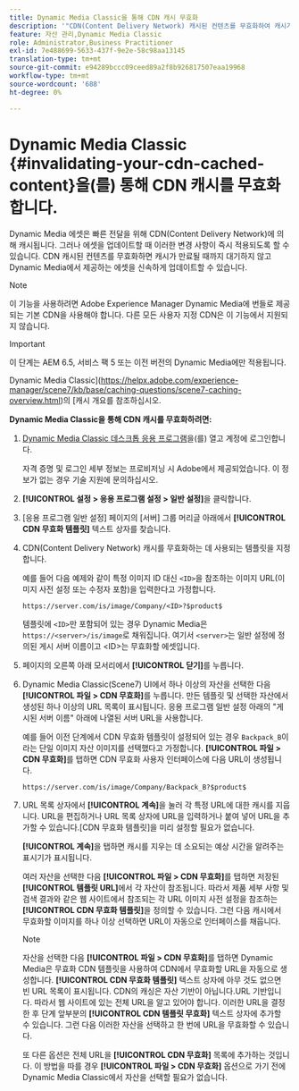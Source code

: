 ```yaml
---
title: Dynamic Media Classic을 통해 CDN 캐시 무효화
description: '"CDN(Content Delivery Network) 캐시된 컨텐츠를 무효화하여 캐시가 만료되기를 기다리는 대신 Dynamic Media에서 제공하는 자산을 신속하게 업데이트할 수 있는 방법을 알아보십시오."'
feature: 자산 관리,Dynamic Media Classic
role: Administrator,Business Practitioner
exl-id: 7e488699-5633-437f-9e2e-58c98aa13145
translation-type: tm+mt
source-git-commit: e94289bccc09ceed89a2f8b926817507eaa19968
workflow-type: tm+mt
source-wordcount: '688'
ht-degree: 0%

---
```


# Dynamic Media Classic {#invalidating-your-cdn-cached-content}을(를) 통해 CDN 캐시를 무효화합니다.

Dynamic Media 에셋은 빠른 전달을 위해 CDN(Content Delivery Network)에 의해 캐시됩니다. 그러나 에셋을 업데이트할 때 이러한 변경 사항이 즉시 적용되도록 할 수 있습니다. CDN 캐시된 컨텐츠를 무효화하면 캐시가 만료될 때까지 대기하지 않고 Dynamic Media에서 제공하는 에셋을 신속하게 업데이트할 수 있습니다.

>[!NOTE]
>
>이 기능을 사용하려면 Adobe Experience Manager Dynamic Media에 번들로 제공되는 기본 CDN을 사용해야 합니다. 다른 모든 사용자 지정 CDN은 이 기능에서 지원되지 않습니다.

>[!IMPORTANT]
>
>이 단계는 AEM 6.5, 서비스 팩 5 또는 이전 버전의 Dynamic Media에만 적용됩니다.<!-- If you are using Dynamic Media in AEM as a Cloud Service, [use the new steps found here](/help/assets/invalidate-cdn-cache-dynamic-media.md). -->

Dynamic Media Classic](https://helpx.adobe.com/experience-manager/scene7/kb/base/caching-questions/scene7-caching-overview.html)의 [캐시 개요를 참조하십시오.

**Dynamic Media Classic을 통해 CDN 캐시를 무효화하려면:**

1. [Dynamic Media Classic 데스크톱 응용 프로그램](https://experienceleague.adobe.com/docs/dynamic-media-classic/using/getting-started/signing-out.html#getting-started)을(를) 열고 계정에 로그인합니다.

   자격 증명 및 로그인 세부 정보는 프로비저닝 시 Adobe에서 제공되었습니다. 이 정보가 없는 경우 기술 지원에 문의하십시오.

1. **[!UICONTROL 설정 > 응용 프로그램 설정 > 일반 설정]**&#x200B;을 클릭합니다.
1. [응용 프로그램 일반 설정] 페이지의 [서버] 그룹 머리글 아래에서 **[!UICONTROL CDN 무효화 템플릿]** 텍스트 상자를 찾습니다.

1. CDN(Content Delivery Network) 캐시를 무효화하는 데 사용되는 템플릿을 지정합니다.

   예를 들어 다음 예제와 같이 특정 이미지 ID 대신 `<ID>`을 참조하는 이미지 URL(이미지 사전 설정 또는 수정자 포함)을 입력한다고 가정합니다.

   `https://server.com/is/image/Company/<ID>?$product$`

   템플릿에 `<ID>`만 포함되어 있는 경우 Dynamic Media은 `https://<server>/is/image`로 채워집니다. 여기서 `<server>`는 일반 설정에 정의된 게시 서버 이름이고 &lt;ID>는 무효화할 에셋입니다.

1. 페이지의 오른쪽 아래 모서리에서 **[!UICONTROL 닫기]**&#x200B;를 누릅니다.
1. Dynamic Media Classic(Scene7) UI에서 하나 이상의 자산을 선택한 다음 **[!UICONTROL 파일 > CDN 무효화]**&#x200B;를 누릅니다. 만든 템플릿 및 선택한 자산에서 생성된 하나 이상의 URL 목록이 표시됩니다. 응용 프로그램 일반 설정 아래의 &quot;게시된 서버 이름&quot; 아래에 나열된 서버 URL을 사용합니다.

   예를 들어 이전 단계에서 CDN 무효화 템플릿이 설정되어 있는 경우 `Backpack_B`이라는 단일 이미지 자산 이미지를 선택했다고 가정합니다. **[!UICONTROL 파일 > CDN 무효화]**&#x200B;를 탭하면 CDN 무효화 사용자 인터페이스에 다음 URL이 생성됩니다.

   `https://server.com/is/image/Company/Backpack_B?$product$`

1. URL 목록 상자에서 **[!UICONTROL 계속]**&#x200B;을 눌러 각 특정 URL에 대한 캐시를 지웁니다. URL을 편집하거나 URL 목록 상자에 URL을 입력하거나 붙여 넣어 URL을 추가할 수 있습니다.[CDN 무효화 템플릿]을 미리 설정할 필요가 없습니다.

   **[!UICONTROL 계속]**&#x200B;을 탭하면 캐시를 지우는 데 소요되는 예상 시간을 알려주는 표시기가 표시됩니다.

   여러 자산을 선택한 다음 **[!UICONTROL 파일 > CDN 무효화]**&#x200B;를 탭하면 저장된 **[!UICONTROL 템플릿 URL]**&#x200B;에서 각 자산이 참조됩니다. 따라서 제품 세부 사항 및 검색 결과와 같은 웹 사이트에서 참조되는 각 URL 이미지 사전 설정을 참조하는 **[!UICONTROL CDN 무효화 템플릿]**&#x200B;을 정의할 수 있습니다. 그런 다음 캐시에서 무효화할 이미지를 하나 이상 선택하면 URL이 자동으로 인터페이스를 채웁니다.

   >[!NOTE]
   >
   >자산을 선택한 다음 **[!UICONTROL 파일 > CDN 무효화]**&#x200B;를 탭하면 Dynamic Media은 무효화 CDN 템플릿을 사용하여 CDN에서 무효화할 URL을 자동으로 생성합니다. **[!UICONTROL CDN 무효화 템플릿]** 텍스트 상자에 아무 것도 없으면 빈 URL 목록이 표시됩니다. CDN의 캐싱은 자산 기반이 아닙니다.URL 기반입니다. 따라서 웹 사이트에 있는 전체 URL을 알고 있어야 합니다. 이러한 URL을 결정한 후 단계 앞부분의 **[!UICONTROL CDN 템플릿 무효화]** 텍스트 상자에 추가할 수 있습니다. 그런 다음 이러한 자산을 선택하고 한 번에 URL을 무효화할 수 있습니다.
   >
   >또 다른 옵션은 전체 URL을 **[!UICONTROL CDN 무효화]** 목록에 추가하는 것입니다. 이 방법을 따를 경우 **[!UICONTROL 파일 > CDN 무효화]** 옵션으로 가기 전에 Dynamic Media Classic에서 자산을 선택할 필요가 없습니다.
